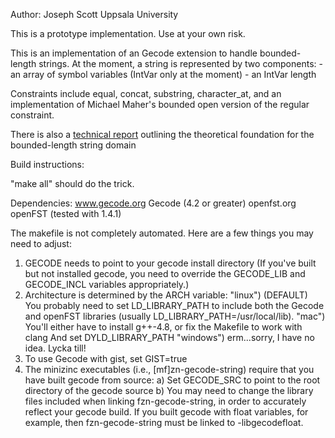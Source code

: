 Author: Joseph Scott
        Uppsala University
        
This is a prototype implementation. Use at your own risk.

This is an implementation of an Gecode extension to handle bounded-length strings.
At the moment, a string is represented by two components:
    - an array of symbol variables (IntVar only at the moment)
    - an IntVar length
    
Constraints include equal, concat, substring, character_at, and an implementation of Michael Maher's bounded open version of the regular constraint.

There is also a  [technical report](releases/download/v0.2/abstract-domain.pdf) outlining the theoretical foundation for the bounded-length string domain

Build instructions:

"make all" should do the trick.

Dependencies:
    www.gecode.org  Gecode (4.2 or greater)
    openfst.org     openFST (tested with 1.4.1)


The makefile is not completely automated. Here are a few things you may need to adjust:

1) GECODE needs to point to your gecode install directory
    (If you've built but not installed gecode, you need to override the GECODE_LIB and GECODE_INCL variables appropriately.)
2) Architecture is determined by the ARCH variable:
    "linux")  (DEFAULT) 
      You probably need to set LD_LIBRARY_PATH to include both the Gecode and openFST libraries 
      (usually LD_LIBRARY_PATH=/usr/local/lib).
    "mac")  
      You'll either have to install g++-4.8, or fix the Makefile to work with clang
      And set DYLD_LIBRARY_PATH
    "windows")
      erm...sorry, I have no idea. Lycka till!
3) To use Gecode with gist, set GIST=true
4) The minizinc executables (i.e., [mf]zn-gecode-string) require that you have built gecode from source:
    a) Set GECODE_SRC to point to the root directory of the gecode source
    b) You may need to change the library files included when linking fzn-gecode-string, in order to accurately reflect your gecode build.
       If you built gecode with float variables, for example, then fzn-gecode-string must be linked to -libgecodefloat.
